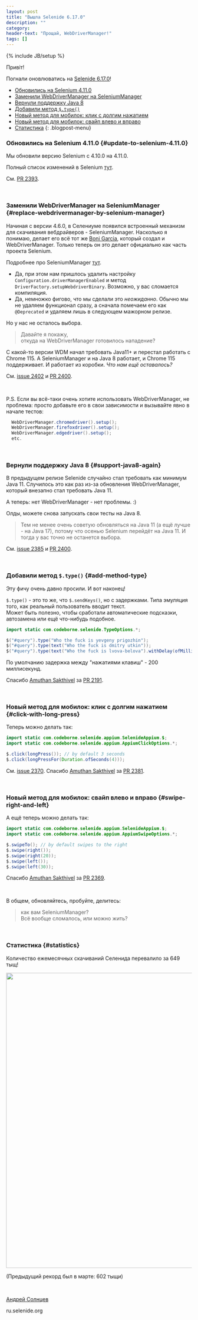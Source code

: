 ```yaml
---
layout: post
title: "Вышла Selenide 6.17.0"
description: ""
category:
header-text: "Прощай, WebDriverManager!"
tags: []
---
```

{% include JB/setup %}

Привіт!

Погнали оновлюватись на [Selenide 6.17.0](https://github.com/selenide/selenide/milestone/187?closed=1)!

* [Обновились на Selenium 4.11.0](#update-to-selenium-4.11.0)
* [Заменили WebDriverManager на SeleniumManager](#replace-webdrivermanager-by-selenium-manager)
* [Вернули поддержку Java 8](#support-java8-again)
* [Добавили метод `$.type()`](#add-method-type)
* [Новый метод для мобилок: клик с долгим нажатием](#click-with-long-press)
* [Новый метод для мобилок: свайп влево и вправо](#swipe-right-and-left)
* [Статистика](#statistics)
  {: .blogpost-menu}
  <br>

### Обновились на Selenium 4.11.0 {#update-to-selenium-4.11.0}
Мы обновили версию Selenium с 4.10.0 на 4.11.0.

Полный список изменений в Selenium [тут](https://github.com/SeleniumHQ/selenium/blob/trunk/java/CHANGELOG).

См. [PR 2393](https://github.com/selenide/selenide/pull/2393).

<br>

### Заменили WebDriverManager на SeleniumManager {#replace-webdrivermanager-by-selenium-manager}

Начиная с версии 4.6.0, в Селениуме появился встроенный механизм для скачивания вебдрайверов - SeleniumManager. 
Насколько я понимаю, делает его всё тот же [Boni Garcia](https://bonigarcia.dev/), который создал и WebDriverManager. 
Только теперь он это делает официально как часть проекта Selenium. 

Подробнее про SeleniumManager [тут](https://www.selenium.dev/blog/2023/whats-new-in-selenium-manager-with-selenium-4.11.0/).

* Да, при этом нам пришлось удалить настройку `Configuration.driverManagerEnabled` и метод `DriverFactory.setupWebdriverBinary`.
Возможно, у вас сломается компиляция.
* Да, немножко фигово, что мы сделали это _неожиданно_. Обычно мы не удаляем функционал сразу, а сначала помечаем его как `@Deprecated`
и удаляем лишь в следующем мажорном релизе. 

Но у нас не осталось выбора. 
> Давайте я покажу,  
> откуда на WebDriverManager готовилось нападение?

С какой-то версии WDM начал требовать Java11+ и перестал работать с Chrome 115.
А SeleniumManager и на Java 8 работает, и Chrome 115 поддерживает. И работает из коробки. _Что нам ещё оставалось?_

См. [issue 2402](https://github.com/selenide/selenide/issues/2402) и [PR 2400](https://github.com/selenide/selenide/pull/2400).

<br>

P.S. Если вы всё-таки очень хотите использовать WebDriverManager, не проблема: просто добавьте его в свои зависимости 
и вызывайте явно в начале тестов: 
```java
  WebDriverManager.chromedriver().setup();
  WebDriverManager.firefoxdriver().setup();
  WebDriverManager.edgedriver().setup();
  etc.
```
<br>

### Вернули поддержку Java 8 {#support-java8-again}

В предыдущем релизе Selenide случайно стал требовать как минимум Java 11. Случилось это как раз из-за обновления 
WebDriverManager, который внезапно стал требовать Java 11.

А теперь: нет WebDriverManager - нет проблемы. :)

Олды, можете снова запускать свои тесты на Java 8.

> Тем не менее очень советую обновляться на Java 11 (а ещё лучше - на Java 17), потому что осенью Selenium перейдёт на Java 11. 
И тогда у вас точно не останется выбора.  

См. [issue 2385](https://github.com/selenide/selenide/issues/2385) и [PR 2400](https://github.com/selenide/selenide/pull/2400).

<br>

### Добавили метод `$.type()` {#add-method-type}

Эту фичу очень давно просили. И вот наконец!

`$.type()` - это то же, что `$.sendKeys()`, но с задержками. Типа эмуляция того, как реальный пользователь вводит текст.  
Может быть полезно, чтобы сработали автоматические подсказки, автозамена или ещё что-нибудь подобное.

```java
import static com.codeborne.selenide.TypeOptions.*;

$("#query").type("Who the fuck is yevgeny prigozhin");
$("#query").type(text("Who the fuck is dmitry utkin"));
$("#query").type(text("Who the fuck is lvova-belova").withDelay(ofMillis(100)));
```

По умолчанию задержка между "нажатиями клавиш" - 200 миллисекунд. 

Спасибо [Amuthan Sakthivel](https://github.com/amuthansakthivel) за [PR 2191](https://github.com/selenide/selenide/pull/2191).

<br>


### Новый метод для мобилок: клик с долгим нажатием {#click-with-long-press}

Теперь можно делать так:

```java
import static com.codeborne.selenide.appium.SelenideAppium.$;
import static com.codeborne.selenide.appium.AppiumClickOptions.*;

$.click(longPress()); // by default 3 seconds
$.click(longPressFor(Duration.ofSeconds(4)));
```

См. [issue 2370](https://github.com/selenide/selenide/issues/2370).
Спасибо [Amuthan Sakthivel](https://github.com/amuthansakthivel) за [PR 2381](https://github.com/selenide/selenide/pull/2381).

<br>

### Новый метод для мобилок: свайп влево и вправо {#swipe-right-and-left}

А ещё теперь можно делать так:

```java
import static com.codeborne.selenide.appium.SelenideAppium.$;
import static com.codeborne.selenide.appium.AppiumSwipeOptions.*;

$.swipeTo(); // by default swipes to the right
$.swipe(right());
$.swipe(right(20));
$.swipe(left());
$.swipe(left(30));
```

Спасибо [Amuthan Sakthivel](https://github.com/amuthansakthivel) за [PR 2369](https://github.com/selenide/selenide/pull/2369).

<br>

В общем, обновляйтесь, пробуйте, делитесь:
> как вам SeleniumManager?  
> Всё вообще сломалось, или можно жить? 

<br>


### Статистика {#statistics}

Количество ежемесячных скачиваний Селенида перевалило за 649 тыщ!

<center>
  <img src="{{ BASE_PATH }}/images/2023/07/selenide.downloads.png" width="800"/>
</center>

(Предыдущий рекорд был в марте: 602 тыщи)

<br>

[Андрей Солнцев](http://asolntsev.github.io/)

ru.selenide.org
